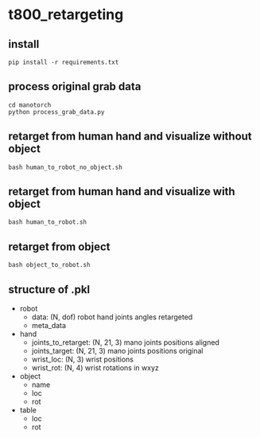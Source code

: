 # t800_retargeting

## install
```shell
pip install -r requirements.txt
```

## process original grab data
```shell
cd manotorch
python process_grab_data.py
```

## retarget from human hand and visualize without object

```shell
bash human_to_robot_no_object.sh
```

## retarget from human hand and visualize with object

```shell
bash human_to_robot.sh
```

## retarget from object

```shell
bash object_to_robot.sh
```

## structure of .pkl

- robot
  - data: (N, dof) robot hand joints angles retargeted
  - meta_data
- hand
  - joints_to_retarget: (N, 21, 3) mano joints positions aligned
  - joints_target: (N, 21, 3) mano joints positions original
  - wrist_loc: (N, 3) wrist positions
  - wrist_rot: (N, 4) wrist rotations in wxyz
- object
  - name
  - loc
  - rot
- table
  - loc
  - rot
